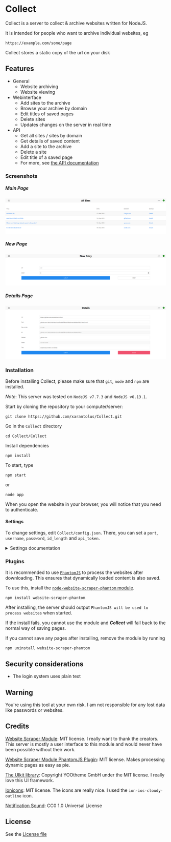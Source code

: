 # Collect
Collect is a server to collect & archive websites written for NodeJS.

It is intended for people who want to archive individual websites, eg

```
https://example.com/some/page
```

Collect stores a static copy of the url on your disk

## Features
   * General
      * Website archiving
      * Website viewing
   * Webinterface
      * Add sites to the archive
      * Browse your archive by domain
      * Edit titles of saved pages
	  * Delete sites
	  * Updates changes on the server in real time
   * API
      * Get all sites / sites by domain
      * Get details of saved content
      * Add a site to the archive
	  * Delete a site
      * Edit title of a saved page
	  * For more, see [the API documentation](API_doc.md)


### Screenshots

##### Main Page
  ![Main Page Screenshot](github/screenshot-main.png?raw=true)

##### New Page
  ![New Page Screenshot](github/screenshot-new.png?raw=true)

##### Details Page
  ![Details Page Screenshot](github/screenshot-details.png?raw=true)


### Installation
Before installing Collect, please make sure that `git`, `node` and `npm` are installed.

*Note*: This server was tested on `NodeJS v7.7.3` and `NodeJS v6.13.1`.

Start by cloning the repository to your computer/server:
```
git clone https://github.com/xarantolus/Collect.git
```

Go in the `Collect` directory
```
cd Collect/Collect
```

Install dependencies
```
npm install
```

To start, type
```
npm start
```
or 
```
node app
```

When you open the website in your browser, you will notice that you need to authenticate.

#### Settings
To change settings, edit `Collect/config.json`. There, you can set a `port`, `username`, `password`, `id_length` and `api_token`.

<details><summary>Settings documentation</summary>

###### Port
The port the server should listen on. If another program uses this port, the server will not be able to start.

###### Username
The username that should be used to log in.

###### Password
The password for this user. [Please don't use a password you use somewhere else.](#security-considerations)

###### ID length
The length of the ids the server should generate. If you save **a lot** of websites from the same domain (> ~1 million / 16<sup>length</sup>) you should change this number.

###### API token
If you like to play around with the API, you can set an API token. It is implemented so integrating apps like [Workflow](https://workflow.is) is easy.

If you don't want to use the API, it is recommended to set the token to a long random string.
</p></details>
 

### Plugins
It is recommended to use [`PhantomJS`](http://phantomjs.org/) to process the websites after downloading.
This ensures that dynamically loaded content is also saved.


To use this, install the [`node-website-scraper-phantom` module](https://github.com/website-scraper/node-website-scraper-phantom).
```
npm install website-scraper-phantom
```

After installing, the server should output `PhantomJS will be used to process websites` when started.

If the install fails, you cannot use the module and __*Collect*__ will fall back to the normal way of saving pages.

If you cannot save any pages after installing, remove the module by running 
```
npm uninstall website-scraper-phantom
```

## Security considerations
   * The login system uses plain text

## Warning
You're using this tool at your own risk. I am not responsible for any lost data like passwords or websites.

## Credits
   [Website Scraper Module](https://github.com/website-scraper/node-website-scraper): MIT license. I really want to thank the creators. This server is mostly a user interface to this module and would never have been possible without their work.
   
   [Website Scraper Module PhantomJS Plugin](https://github.com/website-scraper/node-website-scraper-phantom): MIT license. Makes processing dynamic pages as easy as pie.

   [The UIkit library](https://github.com/uikit/uikit): Copyright YOOtheme GmbH under the MIT license. I really love this UI framework.

   [Ionicons](https://github.com/ionic-team/ionicons): MIT license. The icons are really nice. I used the `ion-ios-cloudy-outline` icon.

   [Notification Sound](https://freesound.org/people/philitup321/sounds/204369/): CC0 1.0 Universal License

   
## License
See the [License file](LICENSE)
